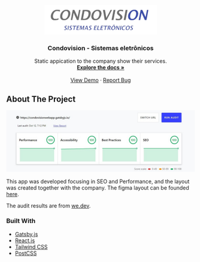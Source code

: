 <br />
<div align="center">
  <a href="https://github.com/github_username/repo_name">
    <img src="condovision-webapp/src/assets/images/logo.png" alt="Logo" width="300" height="80">
  </a>

<h3 align="center">Condovision - Sistemas eletrônicos</h3>

  <p align="center">
    Static appication to the company show their services.
    <br />
    <a href="https://github.com/kevin-kuhn/condovision-web-app/condovision-webapp"><strong>Explore the docs »</strong></a>
    <br />
    <br />
    <a href="https://condovisionwebapp.gatsbyjs.io">View Demo</a>
    ·
    <a href="https://github.com/kevin-kuhn/condovision-web-app/issues">Report Bug</a>
  </p>
</div>

## About The Project

<img src="condovision-webapp/src/assets/images/audit.jpeg" alt="audit">

This app was developed focusing in SEO and Performance, and the layout was created together with the company. The figma layout can be founded [here](https://www.figma.com/file/WSFHVhTFSpjDGMGw2W4Acz/Condovision?node-id=0%3A1).

The audit results are from [we.dev](https://web.dev/measure/).  

### Built With

* [Gatsby.js](https://www.gatsbyjs.com/)
* [React.js](https://reactjs.org/)
* [Tailwind CSS](https://tailwindcss.com/)
* [PostCSS](https://postcss.org/)






